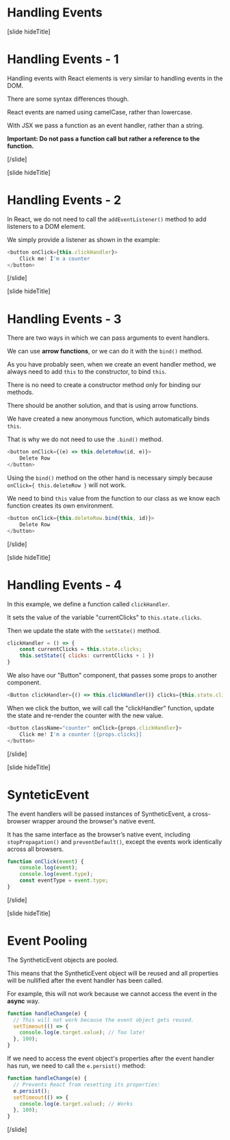 # Handling Events

[slide hideTitle]

# Handling Events - 1

Handling events with React elements is very similar to handling events in the DOM.

There are some syntax differences though.

React events are named using camelCase, rather than lowercase. 

With JSX we pass a function as an event handler, rather than a string.

**Important: Do not pass a function call but rather a reference to the function.**

[/slide]

[slide hideTitle]

# Handling Events - 2

In React, we do not need to call the `addEventListener()` method to add listeners to a DOM element.

We simply provide a listener as shown in the example:

```js
<button onClick={this.clickHandler}>
    Click me! I'm a counter
</button>
```

[/slide]

[slide hideTitle]

# Handling Events - 3

There are two ways in which we can pass arguments to event handlers.

We can use **arrow functions**, or we can do it with the `bind()` method.

As you have probably seen, when we create an event handler method, we always need to add `this` to the constructor, to bind `this`.

There is no need to create a constructor method only for binding our methods. 

There should be another solution, and that is using arrow functions.

We have created a new anonymous function, which automatically binds `this`.

That is why we do not need to use the `.bind()` method.

```js
<button onClick={(e) => this.deleteRow(id, e)}>
    Delete Row
</button>
```

Using the `bind()` method on the other hand is necessary simply because `onClick={ this.deleteRow }` will not work.

We need to bind `this` value from the function to our class as we know each function creates its own environment.

```js
<button onClick={this.deleteRow.bind(this, id)}>
    Delete Row
</button>
```

[/slide]

[slide hideTitle]

# Handling Events - 4

In this example, we define a function called `clickHandler`.

It sets the value of the variable "currentClicks" to `this.state.clicks`.

Then we update the state with the `setState()` method.

```js
clickHandler = () => {
    const currentClicks = this.state.clicks;
    this.setState({ clicks: currentClicks + 1 })
}
```

We also have our "Button" component, that passes some props to another component.

```js
<Button clickHandler={() => this.clickHandler()} clicks={this.state.clicks} />
```

When we click the button, we will call the "clickHandler" function, update the state and re-render the counter with the new value.

```js
<button className="counter" onClick={props.clickHandler}>
    Click me! I'm a counter [{props.clicks}]
</button>
```

[/slide]

[slide hideTitle]

# SynteticEvent

The event handlers will be passed instances of SyntheticEvent, a cross-browser wrapper around the browser's native event. 

It has the same interface as the browser’s native event, including `stopPropagation()` and `preventDefault()`, except the events work identically across all browsers.

```js
function onClick(event) {
    console.log(event);
    console.log(event.type);
    const eventType = event.type;
}
```

[/slide]

[slide hideTitle]

# Event Pooling

The SyntheticEvent objects are pooled. 

This means that the SyntheticEvent object will be reused and all properties will be nullified after the event handler has been called. 

For example, this will not work because we cannot access the event in the **async** way.

```js
function handleChange(e) {
  // This will not work because the event object gets reused.
  setTimeout(() => {
    console.log(e.target.value); // Too late!
  }, 100);
}
```

If we need to access the event object's properties after the event handler has run, we need to call the `e.persist()` method:

```js
function handleChange(e) {
  // Prevents React from resetting its properties:
  e.persist();
  setTimeout(() => {
    console.log(e.target.value); // Works
  }, 100);
}
```

[/slide]